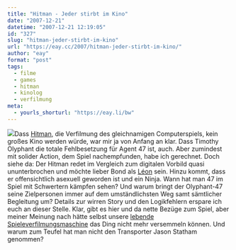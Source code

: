 ```yaml
---
title: "Hitman - Jeder stirbt im Kino"
date: "2007-12-21"
datetime: "2007-12-21 12:19:05"
id: "327"
slug: "hitman-jeder-stirbt-im-kino"
url: "https://eay.cc/2007/hitman-jeder-stirbt-im-kino/"
author: "eay"
format: "post"
tags:
  - filme
  - games
  - hitman
  - kinolog
  - verfilmung
meta:
  - yourls_shorturl: "https://eay.li/bw"
---
```


![](/uploads/2007/hitman.jpg)Dass [Hitman](http://www.imdb.com/title/tt0465494/), die Verfilmung des gleichnamigen Computerspiels, kein großes Kino werden würde, war mir ja von Anfang an klar. Dass Timothy Olyphant die totale Fehlbesetzung für Agent 47 ist, auch. Aber zumindest mit solider Action, dem Spiel nachempfunden, habe ich gerechnet. Doch siehe da: Der Hitman redet im Vergleich zum digitalen Vorbild quasi ununterbrochen und möchte lieber Bond als [Léon](http://www.imdb.com/title/tt0110413/) sein. Hinzu kommt, dass er offensichtlich asexuell geworden ist und ein Ninja. Wann hat man 47 im Spiel mit Schwertern kämpfen sehen? Und warum bringt der Olyphant-47 seine Zielpersonen immer auf dem umständlichsten Weg samt sämtlicher Begleitung um? Details zur wirren Story und den Logikfehlern erspare ich euch an dieser Stelle. Klar, gibt es hier und da nette Bezüge zum Spiel, aber meiner Meinung nach hätte selbst unsere [lebende Spieleverfilmungsmaschine](//eay.cc/tag/uweboll/) das Ding nicht mehr versemmeln können. Und warum zum Teufel hat man nicht den Transporter Jason Statham genommen?

